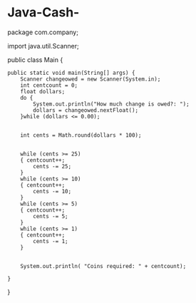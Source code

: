 # Java-Cash-

package com.company;

import java.util.Scanner;

public class Main {

    public static void main(String[] args) {
        Scanner changeowed = new Scanner(System.in);
        int centcount = 0;
        float dollars;
        do {
            System.out.println("How much change is owed?: ");
            dollars = changeowed.nextFloat();
        }while (dollars <= 0.00);


        int cents = Math.round(dollars * 100);


        while (cents >= 25)
        { centcount++;
            cents -= 25;
        }
        while (cents >= 10)
        { centcount++;
            cents -= 10;
        }
        while (cents >= 5)
        { centcount++;
            cents -= 5;
        }
        while (cents >= 1)
        { centcount++;
            cents -= 1;
        }


        System.out.println( "Coins required: " + centcount);

    }
}
